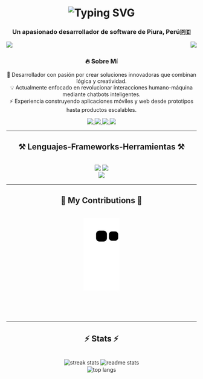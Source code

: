 <div align="center">
  <h1 align="center">
  <img src="https://readme-typing-svg.herokuapp.com?font=Fira+Code&size=40&pause=1000&color=FF691F&center=true&vCenter=true&width=500&height=100&lines=Hola+Devs+%F0%9F%91%8B;Soy+ManuelNZ20+%F0%9F%91%8B%F0%9F%91%A8%E2%80%8D%F0%9F%92%BB" alt="Typing SVG" />
  </h1>

<h3 align="center">Un apasionado desarrollador de software de Piura, Perú🇵🇪</h3>

</div>
<img align="right" src="https://visitor-badge.laobi.icu/badge?page_id=manuelnz20.manuelnz20" style="margin-bottom:10px;"/>

<img src="https://res.cloudinary.com/dqpzipc8i/image/upload/v1753717573/banner_logo_1_copy_lntt4j.png"/>

<div align="center">

### 🔥 **Sobre Mí**

🚀 Desarrollador con pasión por crear soluciones innovadoras que combinan lógica y creatividad.  
💡 Actualmente enfocado en revolucionar interacciones humano-máquina mediante chatbots inteligentes.  
⚡ Experiencia construyendo aplicaciones móviles y web desde prototipos hasta productos escalables.

 </div>

<div align="center"> 
  <a href="mailto:manuel08n@gmail.com">
    <img src="https://img.shields.io/badge/Gmail-333333?style=for-the-badge&logo=gmail&logoColor=red" />
  </a>
  <a href="https://www.linkedin.com/in/manuel-walter-navarro-zeta-b3049124a/" target="_blank">
    <img src="https://img.shields.io/badge/LinkedIn-0077B5?style=for-the-badge&logo=linkedin&logoColor=white" target="_blank" />
  </a>
  <a href="https://www.instagram.com/navarro_zedev/" target="_blank">
     <img src="https://img.shields.io/badge/Instagram-E4405F?style=for-the-badge&logo=instagram&logoColor=white" target="_blank" />
  </a>
  <a href="https://manuelnz20.github.io" target="_blank">
     <img src="https://img.shields.io/badge/Portfolio-FF5722?style=for-the-badge&logo=todoist&logoColor=white" target="_blank" />
  </a>
</div>

 <hr/>

<h2 align="center">⚒️ Lenguajes-Frameworks-Herramientas ⚒️</h2>

<br/>
<div align="center">
    <img src="https://skillicons.dev/icons?i=vscode,html,css,php,bootstrap,nodejs,javascript,typescript,tailwind,react,nextjs" />
    <img src="https://skillicons.dev/icons?i=dart,flutter,supabase,firebase,mysql,postgresql,nestjs,mongodb,cpp,java" /><br>
    <img src="https://skillicons.dev/icons?i=github,git,figma,notion,androidstudio,netlify,vercel,heroku" /><br>
</div>

<hr/>

<div align="center">
  <h2>🐍 My Contributions 🐍</h2>
  <br>
  <img alt="snake eating my contributions" src="https://raw.githubusercontent.com/manuelnz20/manuelnz20/output/github-contribution-grid-snake.svg" />
  
  <br/><br/><br/>
</div>

<hr/>

<h2 align="center">⚡ Stats ⚡</h2>
<br>
<div align=center>
  <img width=390 src="https://github-readme-streak-stats-manuelnz20.vercel.app/?user=manuelnz20&count_private=true&theme=react&border_radius=10" alt="streak stats"/>
  <img width=390 src="https://github-readme-stats-manuelnz20.vercel.app/api?username=manuelnz20&count_private=true&show_icons=true&theme=react&rank_icon=github&border_radius=10" alt="readme stats" />
  <br/>
  <img width=325 align="center" src="https://github-readme-stats-manuelnz20.vercel.app/api/top-langs/?username=salesp07&hide=HTML&langs_count=8&layout=compact&theme=react&border_radius=10&size_weight=0.5&count_weight=0.5&exclude_repo=github-readme-stats" alt="top langs" />
</div>

<br/><br/>

<!--
**ManuelNZ20/ManuelNZ20** is a ✨ _special_ ✨ repository because its `README.md` (this file) appears on your GitHub profile.

Here are some ideas to get you started:

- 🔭 I’m currently working on ...
- 🌱 I’m currently learning ...
- 👯 I’m looking to collaborate on ...
- 🤔 I’m looking for help with ...
- 💬 Ask me about ...
- 📫 How to reach me: ...
- 😄 Pronouns: ...
- ⚡ Fun fact: ...
-->
